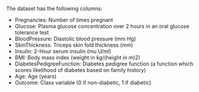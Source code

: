 The dataset has the following columns:
- Pregnancies: Number of times pregnant
- Glucose: Plasma glucose concentration over 2 hours in an oral glucose tolerance test
- BloodPressure: Diastolic blood pressure (mm Hg) 
- SkinThickness: Triceps skin fold thickness (mm)
- Insulin: 2-Hour serum insulin (mu U/ml)
- BMI: Body mass index (weight in kg/(height in m)2)
- DiabetesPedigreeFunction: Diabetes pedigree function (a function which scores likelihood of diabetes based on family history)
- Age: Age (years)
- Outcome: Class variable (0 if non-diabetic, 1 if diabetic)
